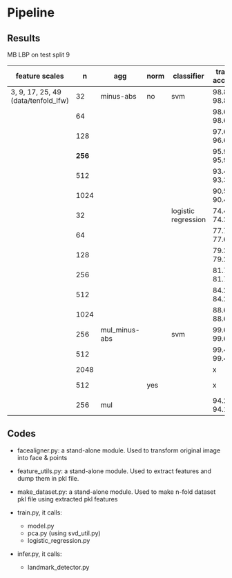 # Pipeline

## Results

MB LBP on test split 9

| feature scales                      | n       | agg           | norm | classifier          | train acc f1 | test acc f1  |
| ----------------------------------- | ------- | ------------- | ---- | ------------------- | ------------ | ------------ |
| 3, 9, 17, 25, 49 (data/tenfold_lfw) | 32      | minus-abs     | no   | svm                 | 98.89, 98.89 | 73.50, 71.56 |
|                                     | 64      |               |      |                     | 98.61, 98.62 | 77.17, 76.90 |
|                                     | 128     |               |      |                     | 97.61, 96.61 | 77.00, 76.92 |
|                                     | **256** |               |      |                     | 95.98, 95.96 | 78.17, 78.70 |
|                                     | 512     |               |      |                     | 93.41, 93.34 | 77.33, 78.27 |
|                                     | 1024    |               |      |                     | 90.54, 90.40 | 78.17, 78.06 |
|                                     | 32      |               |      | logistic regression | 74.46, 74.34 | 74.33, 74.25 |
|                                     | 64      |               |      |                     | 77.78, 77.64 | 76.83, 76.72 |
|                                     | 128     |               |      |                     | 79.39, 79.26 | 76.67, 76.43 |
|                                     | 256     |               |      |                     | 81.70, 81.70 | 79.17, 79.13 |
|                                     | 512     |               |      |                     | 84.26, 84.24 | 76.76, 76.19 |
|                                     | 1024    |               |      |                     | 88.63, 88.65 | 76.33, 75.68 |
|                                     | 256     | mul_minus-abs |      | svm                 | 99.63, 99.63 | 68.67, 73.37 |
|                                     | 512     |               |      |                     | 99.41, 99.41 | 65.67, 73.86 |
|                                     | 2048    |               |      |                     | x            | x            |
|                                     | 512     |               | yes  |                     | x            | 58.83, 56.89 |
|                                     | 256     | mul           |      |                     | 94.20, 94.16 | 73.33, 69.92 |

## Codes

* facealigner.py: a stand-alone module. Used to transform original image into face & points

* feature_utils.py: a stand-alone module. Used to extract features and dump them in pkl file.
* make_dataset.py: a stand-alone module. Used to make n-fold dataset pkl file using extracted pkl features
* train.py, it calls:
  * model.py
  * pca.py (using svd_util.py)
  * logistic_regression.py
* infer.py, it calls:
  * landmark_detector.py

